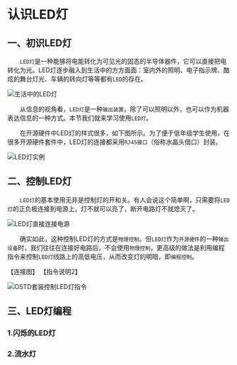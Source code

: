 # 认识LED灯

## 一、初识LED灯
&emsp;&emsp;`LED灯`是一种能够将电能转化为可见光的固态的半导体器件，它可以直接把电转化为光。LED灯逐步融入到生活中的方方面面：室内外的照明、电子指示牌、酷炫的舞台灯光、车辆的转向灯等等都有`LED`的存在。

![生活中的LED灯](https://gitee.com/wansq0211/markdownImg/raw/master/img/20210302094829.png)

&emsp;&emsp;从信息的视角看，`LED灯`是一种`输出装置`，除了可以照明以外，也可以作为机器表达信息的一种方式。本节我们就来学习使用`LED灯`。

&emsp;&emsp;在开源硬件中LED灯的样式很多，如下图所示。为了便于低年级学生使用，在很多开源硬件套件中，LED灯的连接都采用`RJ45接口`（俗称水晶头借口）封装。

![LED灯实例](https://gitee.com/wansq0211/markdownImg/raw/master/img/20210302094830.png)



## 二、控制LED灯
&emsp;&emsp;`LED灯`的基本使用无非是控制灯的开和关。有人会说这个简单啊，只需要将`LED灯`的正负极连接到电源上，灯不就可以亮了，断开电路灯不就熄灭了。

![LED灯直接连接电源](https://gitee.com/wansq0211/markdownImg/raw/master/img/20210302094831.png)

&emsp;&emsp;确实如此，这种控制LED灯的方式是`物理控制`。但`LED灯`作为`开源硬件`的一种`输出设备`时，我们往往在连接好电路后，不会使用`物理控制`，更高级的做法是利用编程指令来控制`LED灯`线路上的高低电压，从而改变灯的明暗，即`编程控制`。

【连接图】
【指令说明2】

![OSTD套装控制LED灯指令](https://gitee.com/wansq0211/markdownImg/raw/master/img/20210301163314.png)

## 三、LED灯编程

### 1.闪烁的LED灯



### 2.流水灯
